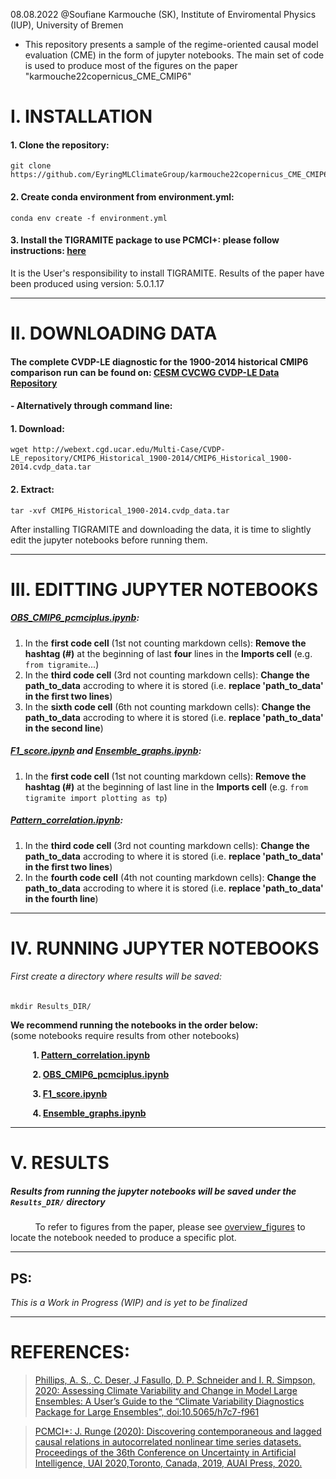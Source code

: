 08.08.2022 @Soufiane Karmouche (SK), Institute of Enviromental Physics (IUP), University of Bremen

- This repository presents a sample of the regime-oriented causal model evaluation (CME) in the form of jupyter notebooks. The main set of code is used to produce most of the figures on the paper "karmouche22copernicus_CME_CMIP6" 



# **I. INSTALLATION**

#### **1.**  Clone the repository: 
    git clone https://github.com/EyringMLClimateGroup/karmouche22copernicus_CME_CMIP6

#### **2.**  Create conda environment from environment.yml:
    conda env create -f environment.yml

#### **3.** Install the TIGRAMITE package to use PCMCI+: please follow instructions: [here](https://github.com/jakobrunge/tigramite) 
It is the User's responsibility to install TIGRAMITE. Results of the paper have been produced using version: 5.0.1.17

---------------


# **II. DOWNLOADING DATA**

#### The complete CVDP-LE diagnostic for the 1900-2014 historical CMIP6 comparison run can be found on: [CESM CVCWG CVDP-LE Data Repository](https://www.cesm.ucar.edu/working_groups/CVC/cvdp-le/data-repository.html)
#### -  Alternatively through command line:  
####     1. Download: 
    wget http://webext.cgd.ucar.edu/Multi-Case/CVDP-LE_repository/CMIP6_Historical_1900-2014/CMIP6_Historical_1900-2014.cvdp_data.tar
####     2. Extract: 
    tar -xvf CMIP6_Historical_1900-2014.cvdp_data.tar

After installing TIGRAMITE and downloading the data, it is time to slightly edit the jupyter notebooks before running them.

---------------


# **III. EDITTING JUPYTER NOTEBOOKS**

##### [OBS_CMIP6_pcmciplus.ipynb](../main/OBS_CMIP6_pcmciplus.ipynb): 
1. In the **first code cell** (1st not counting markdown cells): **Remove the hashtag (#)** at the beginning of last **four** lines in the **Imports cell** (e.g. `from tigramite`...)
2. In the **third code cell** (3rd not counting markdown cells): **Change the path_to_data** accroding to where it is stored (i.e. **replace 'path_to_data' in the first two lines**)
3. In the **sixth code cell** (6th not counting markdown cells): **Change the path_to_data** accroding to where it is stored (i.e. **replace 'path_to_data' in the second line**)
##### [F1_score.ipynb](../main/F1_score.ipynb) and [Ensemble_graphs.ipynb](../main/Ensemble_graphs.ipynb): 
1. In the **first code cell** (1st not counting markdown cells): **Remove the hashtag (#)** at the beginning of last line in the **Imports cell** (e.g. `from tigramite import plotting as tp`)
##### [Pattern_correlation.ipynb](../main/Pattern_correlation.ipynb): 
1. In the **third code cell** (3rd not counting markdown cells): **Change the path_to_data** accroding to where it is stored (i.e. **replace 'path_to_data' in the first two lines**)
2. In the **fourth code cell** (4th not counting markdown cells): **Change the path_to_data** accroding to where it is stored (i.e. **replace 'path_to_data' in the fourth line**)


---------------


# **IV. RUNNING JUPYTER NOTEBOOKS**
###### First create a directory where results will be saved:
    mkdir Results_DIR/

**We recommend running the notebooks in the order below:**      
(some notebooks require results from other notebooks)
   
&nbsp;&nbsp;&nbsp;&nbsp;&nbsp;&nbsp;&nbsp;&nbsp;&nbsp;**1. [Pattern_correlation.ipynb](../main/Pattern_correlation.ipynb)**        

&nbsp;&nbsp;&nbsp;&nbsp;&nbsp;&nbsp;&nbsp;&nbsp;&nbsp;**2. [OBS_CMIP6_pcmciplus.ipynb](../main/OBS_CMIP6_pcmciplus.ipynb)**        

&nbsp;&nbsp;&nbsp;&nbsp;&nbsp;&nbsp;&nbsp;&nbsp;&nbsp;**3. [F1_score.ipynb](../main/F1_score.ipynb)**       

&nbsp;&nbsp;&nbsp;&nbsp;&nbsp;&nbsp;&nbsp;&nbsp;&nbsp;**4. [Ensemble_graphs.ipynb](../main/Ensemble_graphs.ipynb)**

---------------


# **V. RESULTS**
#####  Results from running the jupyter notebooks will be saved under the `Results_DIR/` directory
&nbsp;&nbsp;&nbsp;&nbsp;&nbsp;&nbsp;&nbsp;&nbsp;&nbsp; To refer to figures from the paper, please see [overview_figures](../main/overview_figures) to locate the notebook needed to produce a specific plot. 

---------------

## PS:

_This is a Work in Progress (WIP) and is yet to be finalized_

---------------

# **REFERENCES**:

> [Phillips, A. S., C. Deser, J Fasullo, D. P. Schneider and I. R. Simpson, 2020: Assessing Climate Variability and Change in Model Large Ensembles: A User’s Guide to the “Climate Variability Diagnostics Package for Large Ensembles”, doi:10.5065/h7c7-f961](https://opensky.ucar.edu/islandora/object/manuscripts:1001)

> [PCMCI+: J. Runge (2020): Discovering contemporaneous and lagged causal relations in autocorrelated nonlinear time series datasets. Proceedings of the 36th Conference on Uncertainty in Artificial Intelligence, UAI 2020,Toronto, Canada, 2019, AUAI Press, 2020.](http://auai.org/uai2020/proceedings/579_main_paper.pdf)
